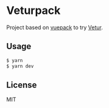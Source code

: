 # Veturpack

Project based on [vuepack](https://github.com/egoist/vuepack) to try [Vetur](https://github.com/octref/vetur).

## Usage

```bash
$ yarn
$ yarn dev
```

## License

MIT